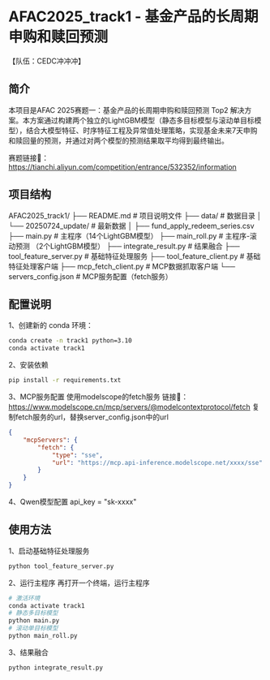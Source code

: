 # AFAC2025_track1 - 基金产品的长周期申购和赎回预测

【队伍：CEDC冲冲冲】

## 简介

本项目是AFAC 2025赛题一：基金产品的长周期申购和赎回预测 Top2 解决方案。本方案通过构建两个独立的LightGBM模型（静态多目标模型与滚动单目标模型），结合大模型特征、时序特征工程及异常值处理策略，实现基金未来7天申购和赎回量的预测，并通过对两个模型的预测结果取平均得到最终输出。

赛题链接🔗：https://tianchi.aliyun.com/competition/entrance/532352/information

## 项目结构
AFAC2025_track1/
├── README.md                      # 项目说明文件
├── data/                          # 数据目录
│   └── 20250724_update/           # 最新数据
│       ├── fund_apply_redeem_series.csv
├── main.py                        # 主程序（14个LightGBM模型）
├── main_roll.py                   # 主程序-滚动预测 （2个LightGBM模型）
├── integrate_result.py            # 结果融合
├── tool_feature_server.py         # 基础特征处理服务
├── tool_feature_client.py         # 基础特征处理客户端
├── mcp_fetch_client.py            # MCP数据抓取客户端
└── servers_config.json            # MCP服务配置（fetch服务）


## 配置说明
1、创建新的 conda 环境：
```bash
conda create -n track1 python=3.10
conda activate track1
```
2、安装依赖
```bash
pip install -r requirements.txt
```
3、MCP服务配置
使用modelscope的fetch服务
链接🔗：https://www.modelscope.cn/mcp/servers/@modelcontextprotocol/fetch
复制fetch服务的url，替换server_config.json中的url

```json
{
    "mcpServers": {
        "fetch": {
            "type": "sse",
            "url": "https://mcp.api-inference.modelscope.net/xxxx/sse"
        }
    }
}
```
4、Qwen模型配置
api_key = "sk-xxxx"

## 使用方法
1、启动基础特征处理服务
```bash
python tool_feature_server.py
```
2、运行主程序
再打开一个终端，运行主程序
```bash
# 激活环境
conda activate track1
# 静态多目标模型
python main.py
# 滚动单目标模型
python main_roll.py
```
3、结果融合
```bash
python integrate_result.py
```